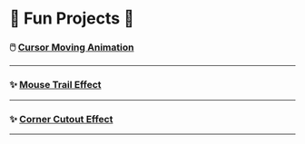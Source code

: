 # 🌟 Fun Projects 🌟

### 🖱️ [**Cursor Moving Animation**](https://funprojects01.onrender.com)

---

### ✨ [**Mouse Trail Effect**](https://funprojects02.onrender.com)

---

### ✨ [**Corner Cutout Effect**](https://funprojects03.onrender.com)

---
